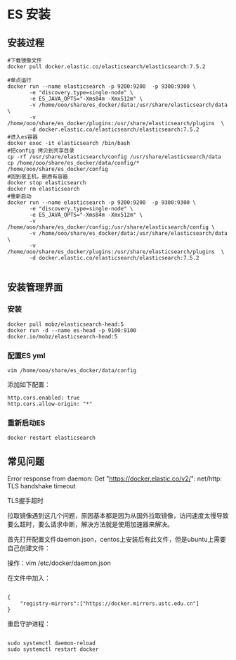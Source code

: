 # ES 安装  

## 安装过程
```  
#下载镜像文件  
docker pull docker.elastic.co/elasticsearch/elasticsearch:7.5.2

#单点运行
docker run --name elasticsearch -p 9200:9200  -p 9300:9300 \
       -e "discovery.type=single-node" \
       -e ES_JAVA_OPTS="-Xms84m -Xmx512m" \
       -v /home/ooo/share/es_docker/data:/usr/share/elasticsearch/data  \
       -v /home/ooo/share/es_docker/plugins:/usr/share/elasticsearch/plugins  \
       -d docker.elastic.co/elasticsearch/elasticsearch:7.5.2
#进入es容器
docker exec -it elasticsearch /bin/bash
#把config 拷贝到共享目录
cp -rf /usr/share/elasticsearch/config /usr/share/elasticsearch/data
cp /home/ooo/share/es_docker/data/config/* /home/ooo/share/es_docker/config
#回到宿主机，删原有容器
docker stop elasticsearch
docker rm elasticsearch
#重新启动
docker run --name elasticsearch -p 9200:9200  -p 9300:9300 \
       -e "discovery.type=single-node" \
       -e ES_JAVA_OPTS="-Xms84m -Xmx512m" \
       -v /home/ooo/share/es_docker/config:/usr/share/elasticsearch/config \
       -v /home/ooo/share/es_docker/data:/usr/share/elasticsearch/data  \
       -v /home/ooo/share/es_docker/plugins:/usr/share/elasticsearch/plugins  \
       -d docker.elastic.co/elasticsearch/elasticsearch:7.5.2


```  

## 安装管理界面  
### 安装
```  
docker pull mobz/elasticsearch-head:5
docker run -d --name es-head -p 9100:9100 docker.io/mobz/elasticsearch-head:5
```  

### 配置ES yml 
```   
vim /home/ooo/share/es_docker/data/config
```  
添加如下配置：
```  
http.cors.enabled: true   
http.cors.allow-origin: "*"
```  
### 重新启动ES  
```  
docker restart elasticsearch
```  


## 常见问题  
Error response from daemon: Get "https://docker.elastic.co/v2/": net/http: TLS handshake timeout

TLS握手超时

拉取镜像遇到这几个问题，原因基本都是因为从国外拉取镜像，访问速度太慢导致要么超时，要么请求中断，解决方法就是使用加速器来解决。

首先打开配置文件daemon.json，centos上安装后有此文件，但是ubuntu上需要自己创建文件：  

操作：vim  /etc/docker/daemon.json   

在文件中加入：
```  

{
    "registry-mirrors":["https://docker.mirrors.ustc.edu.cn"]
}
```  

 重启守护进程：
```  

sudo systemctl daemon-reload
sudo systemctl restart docker
```  